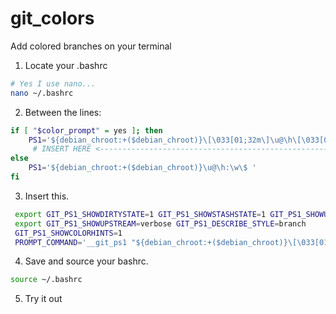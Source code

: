 # git_colors
Add colored branches on your terminal

1. Locate your .bashrc
```bash
# Yes I use nano...
nano ~/.bashrc 
```
2. Between the lines:
```bash
if [ "$color_prompt" = yes ]; then
    PS1='${debian_chroot:+($debian_chroot)}\[\033[01;32m\]\u@\h\[\033[00m\]:\[\033[01;34m\]\w\[\033[00m\]\$ '
     # INSERT HERE <----------------------------------------------------------
else
    PS1='${debian_chroot:+($debian_chroot)}\u@\h:\w\$ '
fi
```
3. Insert this.
 
 ```bash
  export GIT_PS1_SHOWDIRTYSTATE=1 GIT_PS1_SHOWSTASHSTATE=1 GIT_PS1_SHOWUNTRACKEDFILES=1
  export GIT_PS1_SHOWUPSTREAM=verbose GIT_PS1_DESCRIBE_STYLE=branch
  GIT_PS1_SHOWCOLORHINTS=1
  PROMPT_COMMAND='__git_ps1 "${debian_chroot:+($debian_chroot)}\[\033[01;32m\]\u@\h\[\033[00m\]:\[\033[01;34m\]\w" "\[\033[00m\]\$ "'
 ```
4. Save and source your bashrc.
```bash
source ~/.bashrc
```

5. Try it out
